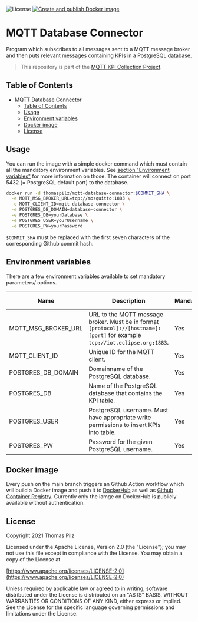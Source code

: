 ![License](https://img.shields.io/badge/License-Apache_2.0-blue.svg)
[![Create and publish Docker image](https://github.com/Mushroomator/MQTT-Database-Connector/actions/workflows/createAndPushDockerImage.yaml/badge.svg)](https://github.com/Mushroomator/MQTT-Database-Connector/actions/workflows/createAndPushDockerImage.yaml)
# MQTT Database Connector
Program which subscribes to all messages sent to a MQTT message broker and then puts relevant messages containing KPIs in a PostgreSQL database.

> This repository is part of the [MQTT KPI Collection Project](https://github.com/Mushroomator/MQTT-KPI-Collection-Project).

## Table of Contents
- [MQTT Database Connector](#mqtt-database-connector)
  - [Table of Contents](#table-of-contents)
  - [Usage](#usage)
  - [Environment variables](#environment-variables)
  - [Docker image](#docker-image)
  - [License](#license)

## Usage
You can run the image with a simple docker command which must contain all the mandatory environment variables. See [section "Environment variables"](#environment-variables) for more information on those. The container will connect on port 5432 (= PostgreSQL default port) to the database.
```bash
docker run -d thomaspilz/mqtt-database-connector:$COMMIT_SHA \
  -e MQTT_MSG_BROKER_URL=tcp://mosquitto:1883 \
  -e MQTT_CLIENT_ID=mqtt-database-connector \
  -e POSTGRES_DB_DOMAIN=database-connector \
  -e POSTGRES_DB=yourDatabase \
  -e POSTGRES_USER=yourUsername \
  -e POSTGRES_PW=yourPassword
```
`$COMMIT_SHA` must be replaced with the first seven characters of the corresponding Github commit hash.

## Environment variables
There are a few environment variables available to set mandatory parameters/ options.

| Name                | Description                                                                                                                  | Mandatory? | Default value |
| ------------------- | ---------------------------------------------------------------------------------------------------------------------------- | ---------- | ------------- |
| MQTT_MSG_BROKER_URL | URL to the MQTT message broker. Must be in format `[protocol]://[hostname]:[port]` for example `tcp://iot.eclipse.org:1883`. | Yes        | -             |
| MQTT_CLIENT_ID      | Unique ID for the MQTT client.                                                                                               | Yes        | -             |
| POSTGRES_DB_DOMAIN  | Domainname of the PostgreSQL database.                                                                                       | Yes        | -             |
| POSTGRES_DB         | Name of the PostgreSQL database that contains the KPI table.                                                                 | Yes        | -             |
| POSTGRES_USER       | PostgreSQL username. Must have appropriate write permissions to insert KPIs into table.                                      | Yes        | -             |
| POSTGRES_PW         | Password for the given PostgreSQL username.                                                                                  | Yes        | -             |

## Docker image
Every push on the main branch triggers an Github Action workflow which will build a Docker image and push it to [DockerHub](https://hub.docker.com/repository/docker/thomaspilz/mqtt-database-connector) as well as [Github Container Registry](https://github.com/Mushroomator/MQTT-Database-Connector/pkgs/container/mqtt-database-connector). Currently only the iamge on DockerHub is publicly available without authentication.

## License
Copyright 2021 Thomas Pilz

Licensed under the Apache License, Version 2.0 (the "License");
you may not use this file except in compliance with the License.
You may obtain a copy of the License at

[https://www.apache.org/licenses/LICENSE-2.0](https://www.apache.org/licenses/LICENSE-2.0)

Unless required by applicable law or agreed to in writing, software
distributed under the License is distributed on an "AS IS" BASIS,
WITHOUT WARRANTIES OR CONDITIONS OF ANY KIND, either express or implied.
See the License for the specific language governing permissions and
limitations under the License.